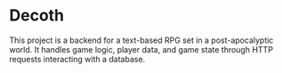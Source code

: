 # Decoth
This project is a backend for a text-based RPG set in a post-apocalyptic world. It handles game logic, player data, and game state through HTTP requests interacting with a database.
